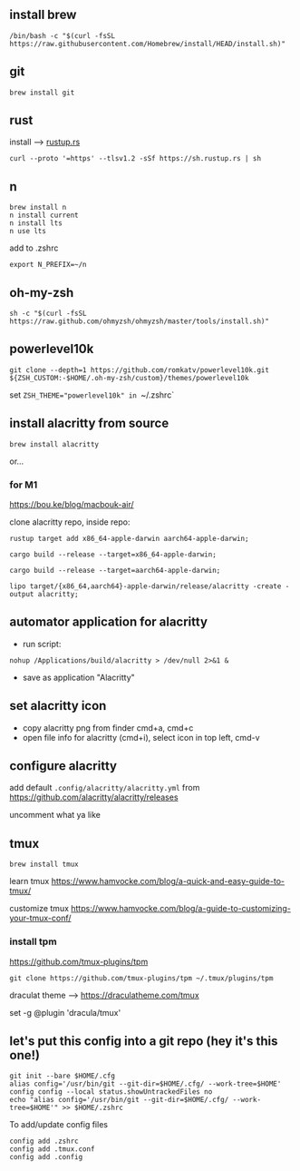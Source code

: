 ## install brew
```
/bin/bash -c "$(curl -fsSL https://raw.githubusercontent.com/Homebrew/install/HEAD/install.sh)"
```

## git
```
brew install git
```

## rust
install --> [rustup.rs](https://rustup.rs/)

```
curl --proto '=https' --tlsv1.2 -sSf https://sh.rustup.rs | sh
```

## n

```
brew install n
n install current
n install lts
n use lts
```

add to .zshrc
```
export N_PREFIX=~/n
```

## oh-my-zsh
```
sh -c "$(curl -fsSL https://raw.github.com/ohmyzsh/ohmyzsh/master/tools/install.sh)"
```

## powerlevel10k
```
git clone --depth=1 https://github.com/romkatv/powerlevel10k.git ${ZSH_CUSTOM:-$HOME/.oh-my-zsh/custom}/themes/powerlevel10k
```
set `ZSH_THEME="powerlevel10k" in `~/.zshrc`
## install alacritty from source

`brew install alacritty`

or...

### for M1
https://bou.ke/blog/macbouk-air/

clone alacritty repo, inside repo:

```
rustup target add x86_64-apple-darwin aarch64-apple-darwin;

cargo build --release --target=x86_64-apple-darwin;

cargo build --release --target=aarch64-apple-darwin;

lipo target/{x86_64,aarch64}-apple-darwin/release/alacritty -create -output alacritty;
```

## automator application for alacritty

- run script:
```
nohup /Applications/build/alacritty > /dev/null 2>&1 &
```
- save as application "Alacritty"

## set alacritty icon

- copy alacritty png from finder cmd+a, cmd+c
- open file info for alacritty (cmd+i), select icon in top left, cmd-v

## configure alacritty
add default `.config/alacritty/alacritty.yml` from https://github.com/alacritty/alacritty/releases

uncomment what ya like

## tmux
```
brew install tmux
```

learn tmux
https://www.hamvocke.com/blog/a-quick-and-easy-guide-to-tmux/

customize tmux
https://www.hamvocke.com/blog/a-guide-to-customizing-your-tmux-conf/

### install tpm

https://github.com/tmux-plugins/tpm

```
git clone https://github.com/tmux-plugins/tpm ~/.tmux/plugins/tpm
```

draculat theme --> https://draculatheme.com/tmux

set -g @plugin 'dracula/tmux'  


## let's put this config into a git repo (hey it's this one!)

```
git init --bare $HOME/.cfg
alias config='/usr/bin/git --git-dir=$HOME/.cfg/ --work-tree=$HOME'
config config --local status.showUntrackedFiles no
echo "alias config='/usr/bin/git --git-dir=$HOME/.cfg/ --work-tree=$HOME'" >> $HOME/.zshrc
```

To add/update config files

```
config add .zshrc
config add .tmux.conf
config add .config
```